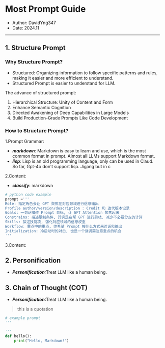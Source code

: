 # Most Prompt Guide
- Author: DavidYng347
- Date: 2024.11 

---
## 1. Structure Prompt
### Why Structure Prompt?
- Structured: Organizing information to follow specific patterns and 
rules, making it easier and more efficient to understand.
- Structured Prompt is easier to understand for LLM.

The advance of structured prompt:
1. Hierarchical Structure: Unity of Content and Form
2. Enhance Semantic Cognition
3. Directed Awakening of Deep Capabilities in Large Models
4. Build Production-Grade Prompts Like Code Development

### How to Structure Prompt?

1.Prompt Grammar:
- ***markdown***: Markdown is easy to learn and use, which is the most 
common format in prompt. Almost all LLMs support Markdown format.
- ***lisp***: Lisp is an old programming language, only can be used 
in Claud. So far, Gpt-4o don't support lisp. Jigang
but in c

2.Content:
- ***classify***: markdown 

```python
# python code example
prompt ='''
Role: 指定角色会让 GPT 聚焦在对应领域进行信息输出
Profile author/version/description : Credit 和 迭代版本记录
Goals: 一句话描述 Prompt 目标, 让 GPT Attention 聚焦起来
Constrains: 描述限制条件, 其实是在帮 GPT 进行剪枝, 减少不必要分支的计算
Skills: 描述技能项, 强化对应领域的信息权重
Workflow: 重点中的重点, 你希望 Prompt 按什么方式来对话和输出
Initialization: 冷启动时的对白, 也是一个强调需注意重点的机会
'''
```

3.Content:

## 2. Personification
- ***Personification***:Treat LLM like a human being.



## 3. Chain of Thought (COT)
- ***Personification***:Treat LLM like a human being.

> this is a quotation


```python
# example prompt
'''

'''
def hello():
    print("Hello, Markdown!")